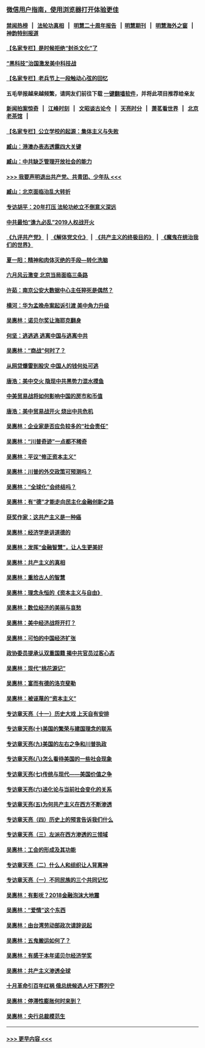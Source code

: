 ### [微信用户指南，使用浏览器打开体验更佳](https://github.com/gfw-breaker/banned-news1/blob/master/indexes/wechat-guide.md?t=0)
#### [禁闻热榜](热点新闻.md?t=0)  &nbsp;&nbsp;|&nbsp;&nbsp; [法轮功真相](https://github.com/gfw-breaker/truth/blob/master/README.md?t=0) &nbsp;&nbsp;|&nbsp;&nbsp; [明慧二十周年报告](https://github.com/gfw-breaker/mh-reports/blob/master/README.md?t=0) &nbsp;&nbsp;|&nbsp;&nbsp;[明慧期刊](https://github.com/gfw-breaker/mh-qikan) &nbsp;&nbsp;|&nbsp;&nbsp; [明慧海外之窗](https://github.com/gfw-breaker/mh-news/blob/master/README.md?t=0) &nbsp;&nbsp;|&nbsp;&nbsp; [神韵特别报道](https://github.com/gfw-breaker/mh-news/blob/master/shenyun.md?t=0)
#### [【名家专栏】是时候拒绝“封杀文化”了](../pages/nsc423/n11814093.md?t=02111756) 
#### [“黑科技”治国激发美中科技战](../pages/nsc423/n11638056.md?t=02111756) 
#### [【名家专栏】老兵节上一段触动心弦的回忆](../pages/nsc423/n11646016.md?t=02111756) 
#### 五毛举报越来越频繁，请网友们前往下载 [一键翻墙软件](https://github.com/gfw-breaker/ssr-accounts)，并将此项目推荐给亲友
#### [新闻拍案惊奇](https://github.com/gfw-breaker/banned-news1/blob/master/pages/link4.md) &nbsp;&nbsp;|&nbsp;&nbsp; [江峰时刻](https://github.com/gfw-breaker/banned-news1/blob/master/pages/link4.md) &nbsp;&nbsp;|&nbsp;&nbsp; [文昭谈古论今](https://github.com/gfw-breaker/banned-news1/blob/master/pages/link4.md) &nbsp;&nbsp;|&nbsp;&nbsp; [天亮时分](https://github.com/gfw-breaker/banned-news1/blob/master/pages/link4.md) &nbsp;&nbsp;|&nbsp;&nbsp; [萧茗看世界](https://github.com/gfw-breaker/banned-news1/blob/master/pages/link4.md) &nbsp;&nbsp;|&nbsp;&nbsp; [北京老茶馆](https://github.com/gfw-breaker/banned-news1/blob/master/pages/link4.md) &nbsp;&nbsp;|&nbsp;&nbsp; 
#### [【名家专栏】公立学校的起源：集体主义与失败](../pages/nsc423/n11601833.md?t=02111756) 
#### [臧山：港澳办表态透露四大关键](../pages/nsc423/n11421628.md?t=02111756) 
#### [臧山：中共缺乏管理开放社会的能力](../pages/nsc423/n11407457.md?t=02111756) 
#### [>>> 我要声明退出共产党、共青团、少年队 <<<](https://github.com/begood0513/goodnews/blob/master/quit/letter.md) 
#### [臧山：北京面临治乱大转折](../pages/nsc423/n11406895.md?t=02111756) 
#### [专访胡平：20年打压 法轮功屹立不倒意义深远](../pages/nsc423/n11398800.md?t=02111756) 
#### [中共最怕“逢九必乱”2019人权战开火](../pages/nsc423/n11385248.md?t=02111756) 
#### [《九评共产党》](https://github.com/begood0513/9ping.md/blob/master/README.md) &nbsp;|&nbsp; [《解体党文化》](../../../../jtdwh.md/blob/master/README.md)  &nbsp;|&nbsp; [《共产主义的终极目的》](../../../../gczydzjmd.md/blob/master/README.md) &nbsp;|&nbsp; [《魔鬼在统治我们的世界》](../../../../mgztzwmdsj.md/blob/master/README.md) 
#### [夏一阳：精神和肉体灭绝的手段—转化洗脑](../pages/nsc423/n11368250.md?t=02111756) 
#### [六月风云激变 北京当局面临三条路](../pages/nsc423/n11313668.md?t=02111756) 
#### [许茹：南京公安大数据中心主任猝死是偶然？](../pages/nsc423/n11064744.md?t=02111756) 
#### [横河：华为孟晚舟案起诉引渡 美中角力升级](../pages/nsc423/n11027230.md?t=02111756) 
#### [吴惠林：诺贝尔奖让海耶克翻身](../pages/nsc423/n10890049.md?t=02111756) 
#### [何坚：逃逃逃 逃离中国与逃离中共](../pages/nsc423/n10592891.md?t=02111756) 
#### [吴惠林：“商战”何时了？](../pages/nsc423/n10573558.md?t=02111756) 
#### [从网贷爆雷到股灾 中国人的钱何处可逃](../pages/nsc423/n10572800.md?t=02111756) 
#### [唐浩：美中交火 隐现中共黑势力混水摸鱼](../pages/nsc423/n10544040.md?t=02111756) 
#### [中美贸易战将如何影响中国的房市和币值](../pages/nsc423/n10543697.md?t=02111756) 
#### [唐浩：美中贸易战开火 烧出中共危机](../pages/nsc423/n10540126.md?t=02111756) 
#### [吴惠林：企业家是否应负较多的“社会责任”](../pages/nsc423/n10535022.md?t=02111756) 
#### [吴惠林：“川普奇迹”一点都不稀奇](../pages/nsc423/n10512808.md?t=02111756) 
#### [吴惠林：平议“修正资本主义”](../pages/nsc423/n10495724.md?t=02111756) 
#### [吴惠林：川普的外交政策可预测吗？](../pages/nsc423/n10462387.md?t=02111756) 
#### [吴惠林：“全球化”会终结吗？](../pages/nsc423/n10452838.md?t=02111756) 
#### [吴惠林：有“德”才能走向民主化金融创新之路](../pages/nsc423/n10432292.md?t=02111756) 
#### [获奖作家：这共产主义是一种癌](../pages/nsc423/n10431541.md?t=02111756) 
#### [吴惠林：经济学是讲道德的](../pages/nsc423/n10398014.md?t=02111756) 
#### [吴惠林：发挥“金融智慧”，让人生更美好](../pages/nsc423/n10375019.md?t=02111756) 
#### [吴惠林：共产主义的真相](../pages/nsc423/n10351394.md?t=02111756) 
#### [吴惠林：重拾古人的智慧](../pages/nsc423/n10337691.md?t=02111756) 
#### [吴惠林：理念永恒的《资本主义与自由》](../pages/nsc423/n10316274.md?t=02111756) 
#### [吴惠林：数位经济的美丽与哀愁](../pages/nsc423/n10292946.md?t=02111756) 
#### [吴惠林：美中经济战将开打？](../pages/nsc423/n10258825.md?t=02111756) 
#### [吴惠林：可怕的中国经济扩张](../pages/nsc423/n10219147.md?t=02111756) 
#### [政协委员提承认双重国籍 揭中共官员过客心态](../pages/nsc423/n10208809.md?t=02111756) 
#### [吴惠林：现代“桃花源记”](../pages/nsc423/n10185234.md?t=02111756) 
#### [吴惠林：富而有德的洛克斐勒](../pages/nsc423/n10142264.md?t=02111756) 
#### [吴惠林：被诬蔑的“资本主义”](../pages/nsc423/n10124816.md?t=02111756) 
#### [专访章天亮（十一）历史大戏 上天自有安排](../pages/nsc423/n10094905.md?t=02111756) 
#### [专访章天亮(十)美国的繁荣与建国理念的联系](../pages/nsc423/n10094899.md?t=02111756) 
#### [专访章天亮(九)美国的左右之争和川普执政](../pages/nsc423/n10094889.md?t=02111756) 
#### [专访章天亮(八)怎么看待美国的一些社会现象](../pages/nsc423/n10094857.md?t=02111756) 
#### [专访章天亮(七)传统与现代——美国价值之争](../pages/nsc423/n10093140.md?t=02111756) 
#### [专访章天亮(六)进化论与当前社会变化的关系](../pages/nsc423/n10092036.md?t=02111756) 
#### [专访章天亮(五)为何共产主义在西方不断渗透](../pages/nsc423/n10083620.md?t=02111756) 
#### [专访章天亮（四）历史上的预言告诉我们什么](../pages/nsc423/n10083606.md?t=02111756) 
#### [专访章天亮（三）左派在西方渗透的三领域](../pages/nsc423/n10081115.md?t=02111756) 
#### [吴惠林：工会的形成及其功能](../pages/nsc423/n10080633.md?t=02111756) 
#### [专访章天亮（二）什么人和组织让人背离神](../pages/nsc423/n10076637.md?t=02111756) 
#### [专访章天亮（一）不同民族的三个共同记忆](../pages/nsc423/n10074188.md?t=02111756) 
#### [吴惠林：有影呒？2018金融泡沫大地震](../pages/nsc423/n10040534.md?t=02111756) 
#### [吴惠林：“爱情”这个东西](../pages/nsc423/n10019423.md?t=02111756) 
#### [吴惠林：由台湾劳动部政次请辞说起](../pages/nsc423/n9979679.md?t=02111756) 
#### [吴惠林：五鬼搬运如何了？](../pages/nsc423/n9925338.md?t=02111756) 
#### [吴惠林：有感于本年诺贝尔经济学奖](../pages/nsc423/n9871883.md?t=02111756) 
#### [吴惠林：共产主义渗透全球](../pages/nsc423/n9812748.md?t=02111756) 
#### [十月革命引百年红祸 俄总统候选人吁下葬列宁](../pages/nsc423/n9810182.md?t=02111756) 
#### [吴惠林：停滞性膨胀何时来到？](../pages/nsc423/n9764136.md?t=02111756) 
#### [吴惠林：央行总裁模范生](../pages/nsc423/n9728134.md?t=02111756) 

----
#### [ >>> 更早内容 <<< ](../indexes/nsc423-earlier.md)
